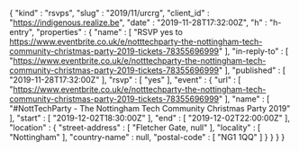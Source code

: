 {
  "kind" : "rsvps",
  "slug" : "2019/11/urcrg",
  "client_id" : "https://indigenous.realize.be",
  "date" : "2019-11-28T17:32:00Z",
  "h" : "h-entry",
  "properties" : {
    "name" : [ "RSVP yes to https://www.eventbrite.co.uk/e/notttechparty-the-nottingham-tech-community-christmas-party-2019-tickets-78355696999" ],
    "in-reply-to" : [ "https://www.eventbrite.co.uk/e/notttechparty-the-nottingham-tech-community-christmas-party-2019-tickets-78355696999" ],
    "published" : [ "2019-11-28T17:32:00Z" ],
    "rsvp" : [ "yes" ],
    "event" : {
      "url" : [ "https://www.eventbrite.co.uk/e/notttechparty-the-nottingham-tech-community-christmas-party-2019-tickets-78355696999" ],
      "name" : [ "#NottTechParty - The Nottingham Tech Community Christmas Party 2019" ],
      "start" : [ "2019-12-02T18:30:00Z" ],
      "end" : [ "2019-12-02T22:00:00Z" ],
      "location" : {
        "street-address" : [ "Fletcher Gate, null" ],
        "locality" : [ "Nottingham" ],
        "country-name" : null,
        "postal-code" : [ "NG1 1QQ" ]
      }
    }
  }
}
